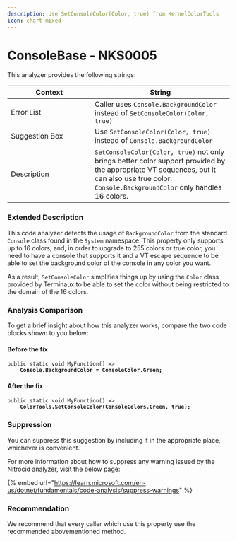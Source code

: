 ```yaml
---
description: Use SetConsoleColor(Color, true) from KernelColorTools
icon: chart-mixed
---
```


# ConsoleBase - NKS0005

This analyzer provides the following strings:

<table><thead><tr><th width="174">Context</th><th>String</th></tr></thead><tbody><tr><td>Error List</td><td>Caller uses <code>Console.BackgroundColor</code> instead of <code>SetConsoleColor(Color, true)</code></td></tr><tr><td>Suggestion Box</td><td>Use <code>SetConsoleColor(Color, true)</code> instead of <code>Console.BackgroundColor</code></td></tr><tr><td>Description</td><td><code>SetConsoleColor(Color, true)</code> not only brings better color support provided by the appropriate VT sequences, but it can also use true color. <code>Console.BackgroundColor</code> only handles 16 colors.</td></tr></tbody></table>

### Extended Description

This code analyzer detects the usage of `BackgroundColor` from the standard `Console` class found in the `System` namespace. This property only supports up to 16 colors, and, in order to upgrade to 255 colors or true color, you need to have a console that supports it and a VT escape sequence to be able to set the background color of the console in any color you want.

As a result, `SetConsoleColor` simplifies things up by using the `Color` class provided by Terminaux to be able to set the color without being restricted to the domain of the 16 colors.

### Analysis Comparison

To get a brief insight about how this analyzer works, compare the two code blocks shown to you below:

#### Before the fix

<pre class="language-csharp" data-title="Somewhere in your mod code..." data-line-numbers><code class="lang-csharp">public static void MyFunction() =>
<strong>    Console.BackgroundColor = ConsoleColor.Green;
</strong></code></pre>

#### After the fix

<pre class="language-csharp" data-title="Somewhere in your mod code..." data-line-numbers><code class="lang-csharp">public static void MyFunction() =>
<strong>    ColorTools.SetConsoleColor(ConsoleColors.Green, true);
</strong></code></pre>

### Suppression

You can suppress this suggestion by including it in the appropriate place, whichever is convenient.

For more information about how to suppress any warning issued by the Nitrocid analyzer, visit the below page:

{% embed url="https://learn.microsoft.com/en-us/dotnet/fundamentals/code-analysis/suppress-warnings" %}

### Recommendation

We recommend that every caller which use this property use the recommended abovementioned method.
